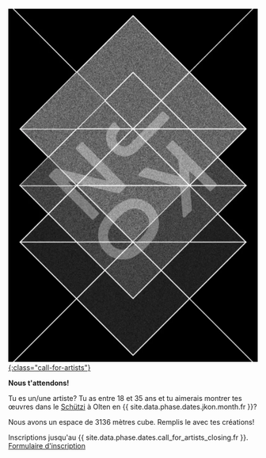 [![Call for Artists](images/calls/callforartists-2022.webp){:class="call-for-artists"}](/call-for-artists.fr.html)

__Nous t'attendons!__ 

Tu es un/une artiste? Tu as entre 18 et 35 ans et tu aimerais montrer tes œuvres dans le [Schützi](https://schuetzi.ch/) à Olten en {{ site.data.phase.dates.jkon.month.fr }}? 

Nous avons un espace de 3136 mètres cube. Remplis le avec tes créations!

Inscriptions jusqu'au {{ site.data.phase.dates.call_for_artists_closing.fr }}. [Formulaire d'inscription](/call-for-artists.fr.html)
